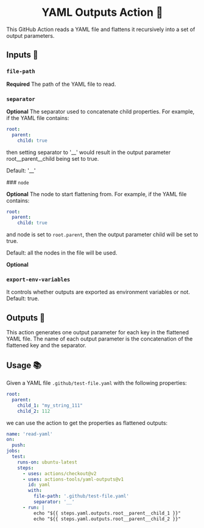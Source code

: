 <h1 align="center">YAML Outputs Action 🚀</h1>

This GitHub Action reads a YAML file and flattens it recursively into a set of output parameters.

## Inputs 📝

### `file-path`

**Required** The path of the YAML file to read.

### `separator`

**Optional** The separator used to concatenate child properties. For example, if the YAML file contains:

```yaml
root:
  parent:
    child: true
```

then setting separator to '__' would result in the output parameter root__parent__child being set to true.

Default: '__'

### `node`

**Optional** The node to start flattening from. For example, if the YAML file contains:

```yaml
root:
  parent:
    child: true
```

and node is set to `root.parent`, then the output parameter child will be set to true.

Default: all the nodes in the file will be used.

**Optional**

### `export-env-variables`

It controls whether outputs are exported as environment variables or not. Default: true.

## Outputs 📜
This action generates one output parameter for each key in the flattened YAML file. The name of each output parameter is the concatenation of the flattened key and the separator.

## Usage 📚

Given a YAML file `.github/test-file.yaml` with the following properties:

```yaml
root:
  parent:
    child_1: "my_string_111"
    child_2: 112
```

we can use the action to get the properties as flattened outputs:

```yaml
name: 'read-yaml'
on:
  push:
jobs:
  test:
    runs-on: ubuntu-latest
    steps:
      - uses: actions/checkout@v2
      - uses: actions-tools/yaml-outputs@v1
        id: yaml
        with:
          file-path: '.github/test-file.yaml'
          separator: '__'
      - run: |
          echo "${{ steps.yaml.outputs.root__parent__child_1 }}"
          echo "${{ steps.yaml.outputs.root__parent__child_2 }}"
```